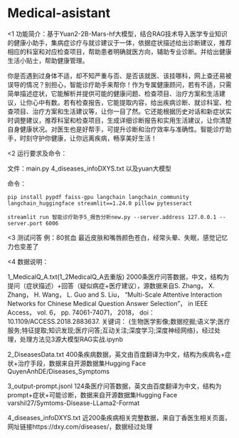 # Medical-asistant
<1 功能简介：基于Yuan2-2B-Mars-hf大模型，结合RAG技术导入医学专业知识的健康小助手，集病症诊疗与就诊建议于一体，依据症状描述给出诊断建议，推荐相应的科室和对应检查项目，帮助患者明确就医方向，辅助专业诊断。并给出健康生活小贴士，帮助健康管理。

 你是否遇到过身体不适，却不知严重与否、是否该就医、该挂哪科，网上查还易被误导的情况？别担心，智能诊疗助手来帮你！作为专属健康顾问，若有不适，只需简单描述症状，它能解析并提供可能的健康问题、检查项目、治疗方案和生活建议，让你心中有数。若有检查报告，它能提取内容，给出疾病诊断、就诊科室、检查项目、治疗方案和生活建议等，让你一目了然。它还能根据历史对话和新症状实时调整建议，推荐科室和检查项目，生成详细诊断报告和实用生活建议，让你清楚自身健康状况。对医生也是好帮手，可提升诊断和治疗效率与准确性。智能诊疗助手，时刻守护你健康，让你远离疾病，畅享美好生活！

<2 运行要求及命令：

   文件：main.py 4_diseases_infoDXYS.txt 以及yuan大模型
   
   命令：
   
	pip install pypdf faiss-gpu langchain langchain_community langchain_huggingface streamlit==1.24.0 pillow pytesseract 
 
 	streamlit run 智能诊疗助手5_报告分析new.py --server.address 127.0.0.1 --server.port 6006

<3 测试问答
	例：80贫血  最近皮肤和嘴唇颜色苍白，经常头晕、失眠，感觉记忆力也变差了

<4 数据说明：

1_MedicalQ_A.txt(1_2MedicalQ_A去重版) 2000条医疗问答数据，中文，结构为提问（症状描述）+回答（疑似病症+医疗建议），源数据来自S. Zhang， X. Zhang， H. Wang， L. Guo and S. Liu， “Multi-Scale Attentive Interaction Networks for Chinese Medical Question Answer Selection”， in IEEE Access， vol. 6， pp. 74061-74071， 2018， doi： 10.1109/ACCESS.2018.2883637. 关键词： {生物医学影像;数据挖掘;语义学;医疗服务;特征提取;知识发现;医疗问答;互动关注;深度学习;深度神经网络}，经过处理，处理方法见3源大模型RAG实战.ipynb

2_DiseasesData.txt 400条疾病数据，英文由百度翻译为中文，结构为疾病名+症状+治疗手段，数据来自开源数据集Hugging Face QuyenAnhDE/Diseases_Symptoms

3_output-prompt.jsonl 124条医疗问答数据，英文由百度翻译为中文，结构为prompt+症状+可能诊断，数据来自开源数据集Hugging Face varshil27/Symtoms-Disease-LLama2-Format

4_diseases_infoDXYS.txt 近200条疾病相关完整数据，来自丁香医生相关页面，网址链接https://dxy.com/diseases/，数据经过处理
